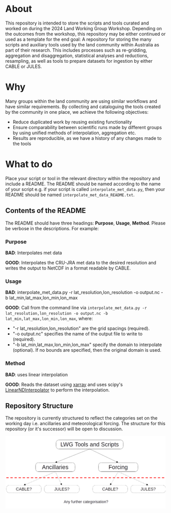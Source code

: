 # About

This repository is intended to store the scripts and tools curated and worked on during the 2024 Land Working Group Workshop. Depending on the outcomes from the workshop, this repository may be either continued or used as a template for the end goal: A repository for storing the many scripts and auxiliary tools used by the land community within Australia as part of their research. This includes processes such as re-gridding, aggregation and disaggregation, statistical analyses and reductions, resampling, as well as tools to prepare datasets for ingestion by either CABLE or JULES.

# Why

Many groups within the land community are using similar workflows and have similar requirements. By collecting and cataloguing the tools created by the community in one place, we achieve the following objectives:

* Reduce duplicated work by reusing existing functionality
* Ensure comparability between scientific runs made by different groups by using unified methods of interpolation, aggregation etc.
* Results are reproducible, as we have a history of any changes made to the tools

# What to do

Place your script or tool in the relevant directory within the repository and include a README. The README should be named according to the name of your script e.g. if your script is called ```interpolate_met_data.py```, then your README should be named ```interpolate_met_data_README.txt```.

## Contents of the README

The README should have three headings: __Purpose__, __Usage__, __Method__. Please be verbose in the descriptions. For example:

### Purpose
__BAD__: Interpolates met data

__GOOD__: Interpolates the CRU-JRA met data to the desired resolution and writes the output to NetCDF in a format readable by CABLE.

### Usage
__BAD__: interpolate_met_data.py -r lat_resolution,lon_resolution -o output.nc -b lat_min,lat_max,lon_min,lon_max

__GOOD__: Call from the command line via ```interpolate_met_data.py -r lat_resolution,lon_resolution -o output.nc -b lat_min,lat_max,lon_min,lon_max```, where:
* "-r lat_resolution,lon_resolution" are the grid spacings (required).
* "-o output.nc" specifies the name of the output file to write to (required).
* "-b lat_min,lat_max,lon_min,lon_max" specify the domain to interpolate (optional). If no bounds are specified, then the original domain is used.

### Method
__BAD__: uses linear interpolation

__GOOD__: Reads the dataset using [xarray](https://docs.xarray.dev/en/stable/) and uses scipy's [LinearNDInterpolator](https://docs.scipy.org/doc/scipy/reference/generated/scipy.interpolate.LinearNDInterpolator.html#scipy.interpolate.LinearNDInterpolator) to perform the interpolation.

## Repository Structure

The repository is currently structured to reflect the categories set on the working day i.e. ancillaries and meteorological forcing. The structure for this repository (or it's successor) will be open to discussion.

![Repository Structure (and potential further categorisations)](Land-ancillary-creation-RepoStructure-v2.png)
